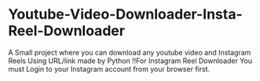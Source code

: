 # Youtube-Video-Downloader-Insta-Reel-Downloader
A Small project where you can download any youtube video and Instagram Reels Using URL/link made by Python 
!!For Instagram Reel Downloader You must Login to your Instagram account from your browser first.
